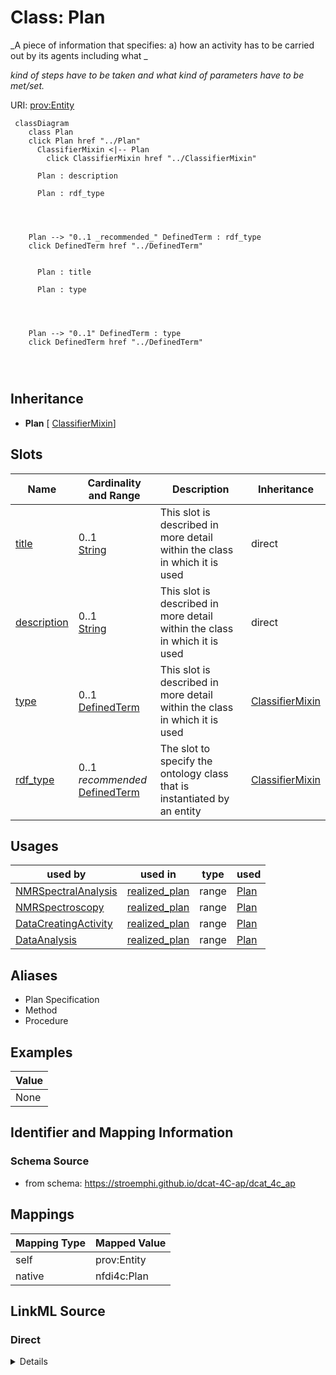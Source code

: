 

# Class: Plan


_A piece of information that specifies: a) how an activity has to be carried out by its agents including what _

_kind of steps have to be taken and what kind of parameters have to be met/set._





URI: [prov:Entity](http://www.w3.org/ns/prov#Entity)






```mermaid
 classDiagram
    class Plan
    click Plan href "../Plan"
      ClassifierMixin <|-- Plan
        click ClassifierMixin href "../ClassifierMixin"
      
      Plan : description
        
      Plan : rdf_type
        
          
    
    
    Plan --> "0..1 _recommended_" DefinedTerm : rdf_type
    click DefinedTerm href "../DefinedTerm"

        
      Plan : title
        
      Plan : type
        
          
    
    
    Plan --> "0..1" DefinedTerm : type
    click DefinedTerm href "../DefinedTerm"

        
      
```





## Inheritance
* **Plan** [ [ClassifierMixin](ClassifierMixin.md)]



## Slots

| Name | Cardinality and Range | Description | Inheritance |
| ---  | --- | --- | --- |
| [title](title.md) | 0..1 <br/> [String](String.md) | This slot is described in more detail within the class in which it is used | direct |
| [description](description.md) | 0..1 <br/> [String](String.md) | This slot is described in more detail within the class in which it is used | direct |
| [type](type.md) | 0..1 <br/> [DefinedTerm](DefinedTerm.md) | This slot is described in more detail within the class in which it is used | [ClassifierMixin](ClassifierMixin.md) |
| [rdf_type](rdf_type.md) | 0..1 _recommended_ <br/> [DefinedTerm](DefinedTerm.md) | The slot to specify the ontology class that is instantiated by an entity | [ClassifierMixin](ClassifierMixin.md) |





## Usages

| used by | used in | type | used |
| ---  | --- | --- | --- |
| [NMRSpectralAnalysis](NMRSpectralAnalysis.md) | [realized_plan](realized_plan.md) | range | [Plan](Plan.md) |
| [NMRSpectroscopy](NMRSpectroscopy.md) | [realized_plan](realized_plan.md) | range | [Plan](Plan.md) |
| [DataCreatingActivity](DataCreatingActivity.md) | [realized_plan](realized_plan.md) | range | [Plan](Plan.md) |
| [DataAnalysis](DataAnalysis.md) | [realized_plan](realized_plan.md) | range | [Plan](Plan.md) |




## Aliases


* Plan Specification
* Method
* Procedure




## Examples

| Value |
| --- |
| None |

## Identifier and Mapping Information







### Schema Source


* from schema: https://stroemphi.github.io/dcat-4C-ap/dcat_4c_ap




## Mappings

| Mapping Type | Mapped Value |
| ---  | ---  |
| self | prov:Entity |
| native | nfdi4c:Plan |







## LinkML Source

<!-- TODO: investigate https://stackoverflow.com/questions/37606292/how-to-create-tabbed-code-blocks-in-mkdocs-or-sphinx -->

### Direct

<details>
```yaml
name: Plan
description: "A piece of information that specifies: a) how an activity has to be\
  \ carried out by its agents including what \nkind of steps have to be taken and\
  \ what kind of parameters have to be met/set."
examples:
- description: 'We assigned the structure of sample CRS-37013 using a 13C NMR (CHMO:0000595)
    and the settings: pulse sequence: zgpg30, temperature: 298.0 K, number of scans:
    1024, Solvent : chloroform-D1 (CDCl3).'
from_schema: https://stroemphi.github.io/dcat-4C-ap/dcat_4c_ap
aliases:
- Plan Specification
- Method
- Procedure
mixins:
- ClassifierMixin
slots:
- title
- description
class_uri: prov:Entity

```
</details>

### Induced

<details>
```yaml
name: Plan
description: "A piece of information that specifies: a) how an activity has to be\
  \ carried out by its agents including what \nkind of steps have to be taken and\
  \ what kind of parameters have to be met/set."
examples:
- description: 'We assigned the structure of sample CRS-37013 using a 13C NMR (CHMO:0000595)
    and the settings: pulse sequence: zgpg30, temperature: 298.0 K, number of scans:
    1024, Solvent : chloroform-D1 (CDCl3).'
from_schema: https://stroemphi.github.io/dcat-4C-ap/dcat_4c_ap
aliases:
- Plan Specification
- Method
- Procedure
mixins:
- ClassifierMixin
attributes:
  title:
    name: title
    description: This slot is described in more detail within the class in which it
      is used.
    from_schema: https://stroemphi.github.io/dcat-4C-ap/dcat_4c_ap
    rank: 1000
    slot_uri: dcterms:title
    alias: title
    owner: Plan
    domain_of:
    - Catalogue
    - CatalogueRecord
    - ConceptScheme
    - DataService
    - Dataset
    - DatasetSeries
    - Distribution
    - DefinedTerm
    - DataCreatingActivity
    - EvaluatedEntity
    - EvaluatedActivity
    - Tool
    - Environment
    - Plan
    - QualitativeAttribute
    - QuantitativeAttribute
    range: string
  description:
    name: description
    description: This slot is described in more detail within the class in which it
      is used.
    from_schema: https://stroemphi.github.io/dcat-4C-ap/dcat_4c_ap
    rank: 1000
    slot_uri: dcterms:description
    alias: description
    owner: Plan
    domain_of:
    - Catalogue
    - CatalogueRecord
    - DataService
    - Dataset
    - DatasetSeries
    - Distribution
    - DataCreatingActivity
    - EvaluatedEntity
    - EvaluatedActivity
    - Tool
    - Environment
    - Plan
    - QualitativeAttribute
    - QuantitativeAttribute
    range: string
  type:
    name: type
    description: This slot is described in more detail within the class in which it
      is used.
    from_schema: https://stroemphi.github.io/dcat-4C-ap/dcat_4c_ap
    rank: 1000
    slot_uri: dcterms:type
    alias: type
    owner: Plan
    domain_of:
    - Agent
    - Dataset
    - LicenseDocument
    - ClassifierMixin
    range: DefinedTerm
    inlined: true
  rdf_type:
    name: rdf_type
    description: The slot to specify the ontology class that is instantiated by an
      entity.
    from_schema: https://stroemphi.github.io/dcat-4C-ap/dcat_4c_ap
    rank: 1000
    slot_uri: rdf:type
    alias: rdf_type
    owner: Plan
    domain_of:
    - ClassifierMixin
    range: DefinedTerm
    recommended: true
    inlined: true
class_uri: prov:Entity

```
</details>